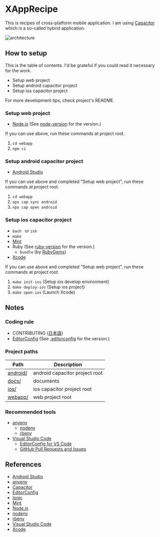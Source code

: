 # XAppRecipe
This is recipes of cross-platform mobile application.
I am using [Capacitor] which is a so-called hybrid application.

![architecture](https://www.plantuml.com/plantuml/svg/VP0z3i8m38NtdCBg14Clm82Ac2eX651XTXEBMWf9b9_s-hYbI9tmOidlUtwMcvGnvlAsW54Fd4dd4aafrDb7w195m0H5kdBU45GdPw9d0rVCF58rg_WThS2JUkZQNUiTwpru1sSCg7bU9zA3QLfCFIPQ7NoxRzUnJqfgpeJwk807k61nUe0y4608bhNmtgbPXBe4uTOh3f9dBOoCc-1Wouj_jF6J4rvY_h6g8MVaBny0 "architecture")



## How to setup
This is the table of contents.
I'd be grateful if you could read it necessary for the work.

* Setup web project
* Setup android capacitor project
* Setup ios capacitor project

For more development tips, check project's README.

### Setup web project
* [Node.js] (See [node-version](./.node-version) for the version.)

If you can use above, run these commands at project root.

1. ```cd webapp```
2. ```npm ci```

### Setup android capacitor project
* [Android Studio]

If you can use above and completed "Setup web project", run these commands at project root.

1. ```cd webapp```
2. ```npx cap sync android```
3. ```npx cap open android```

### Setup ios capacitor project
* ```bash ``` or ```zsh```
* ```make```
* [Mint]
* Ruby (See [ruby-version](././ruby-version) for the version.)
    * ```bundle``` (by [RubyGems])
* [Xcode]

If you can use above and completed "Setup web project", run these commands at project root.

1. ```make init-ios``` (Setup ios develop environment)
2. ```make deploy-ios``` (Setup ios project)
3. ```make open-ios``` (Launch Xcode)



## Notes
### Coding rule
* CONTRIBUTING ([日本語](./CONTRIBUTING.md))
    <!--* Android Local Rule ([日本語](./android/docs/CONTRIBUTING.md))-->
    <!--* iOS Local Rule ([日本語](./ios/docs/CONTRIBUTING.md))-->
    <!--* WEB Local Rule ([日本語](./webapp/docs/CONTRIBUTING.md))-->
* [EditorConfig] (See [.editorconfig](./.editorconfig) for the version.)

### Project paths
Path | Description
--- | ---
[android/](./android) | android capacitor project root
[docs/](./docs/) | documents
[ios/](./ios) | ios capacitor project root
[webapp/](./webapp) | web project root

### Recommended tools
* [anyenv]
    * [nodenv]
    * [rbenv]
* [Visual Studio Code]
    * [EditorConfig for VS Code](https://marketplace.visualstudio.com/items?itemName=EditorConfig.EditorConfig)
    * [GitHub Pull Requests and Issues](https://marketplace.visualstudio.com/items?itemName=GitHub.vscode-pull-request-github)



## References
* [Android Studio]
* [anyenv]
* [Capacitor]
* [EditorConfig]
* [Ionic]
* [Mint]
* [Node.js]
* [nodenv]
* [rbenv]
* [Visual Studio Code]
* [Xcode]



[Android Studio]: https://developer.android.com/studio
[anyenv]: https://github.com/anyenv/anyenv
[Capacitor]: https://capacitor.ionicframework.com/
[EditorConfig]: https://editorconfig.org/
[Ionic]: https://ionicframework.com/
[Mint]: https://github.com/yonaskolb/Mint
[Node.js]: https://nodejs.org/
[nodenv]: https://github.com/nodenv/nodenv
[rbenv]: https://github.com/rbenv/rbenv
[RubyGems]: https://rubygems.org/
[Visual Studio Code]: https://code.visualstudio.com/
[Xcode]: https://developer.apple.com/documentation/xcode-release-notes
